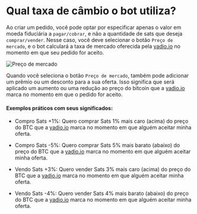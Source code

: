 # Qual taxa de câmbio o bot utiliza?

Ao criar um pedido, você pode optar por especificar apenas o valor em moeda fiduciária a `pagar/cobrar`, e não a quantidade de sats que deseja `comprar/vender`. Nesse caso, você deve selecionar o botão `Preço de mercado`, e o bot calculará a taxa de mercado oferecida pela [yadio.io](https://yadio.io/) no momento em que seu pedido for aceito.

![Preço de mercado](./assets/images/market-price.gif)

Quando você seleciona o botão `Preço de mercado`, também pode adicionar um prêmio ou um desconto para a sua oferta. Isso significa que será aplicado um aumento ou uma redução ao preço do bitcoin que a [yadio.io](https://yadio.io/) marca no momento em que o pedido for aceito.

#### Exemplos práticos com seus significados:

- Compro Sats +1%: Quero comprar Sats 1% mais caro (acima) do preço do BTC que a [yadio.io](https://yadio.io/) marca no momento em que alguém aceitar minha oferta.

- Compro Sats -5%: Quero comprar Sats 5% mais barato (abaixo) do preço do BTC que a [yadio.io](https://yadio.io/) marca no momento em que alguém aceitar minha oferta.

- Vendo Sats +3%: Quero vender Sats 3% mais caro (acima) do preço do BTC que a [yadio.io](https://yadio.io/) marca no momento em que alguém aceitar minha oferta.

- Vendo Sats -4%: Quero vender Sats 4% mais barato (abaixo) do preço do BTC que a [yadio.io](https://yadio.io/) marca no momento em que alguém aceitar minha oferta.
